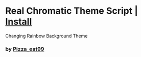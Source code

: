 # Real Chromatic Theme Script | [Install](https://raw.githubusercontent.com/InfiniteCraftCommunity/userscripts/master/userscripts/Real_Chromatic/index.user.js)

Changing Rainbow Background Theme

### by [Pizza_eat99](https://github.com/Pizzaeat99)
